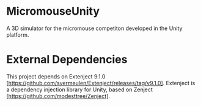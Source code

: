 # MicromouseUnity
A 3D simulator for the micromouse competiton developed in the Unity platform.

# External Dependencies
This project depends on Extenject 9.1.0 [https://github.com/svermeulen/Extenject/releases/tag/v9.1.0]. Extenject is a dependency injection library for Unity, based on Zenject [https://github.com/modesttree/Zenject].

